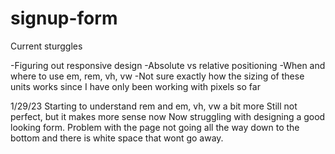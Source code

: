 # signup-form

Current sturggles

-Figuring out responsive design 
-Absolute vs relative positioning 
-When and where to use em, rem, vh, vw
-Not sure exactly how the sizing of these units works since I have only been working with pixels so far 

1/29/23
Starting to understand rem and em, vh, vw a bit more
Still not perfect, but it makes more sense now
Now struggling with designing a good looking form.
Problem with the page not going all the way down to the bottom and there is white space that wont go away.
